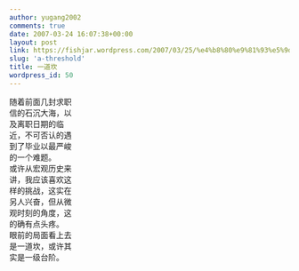 ```yaml
---
author: yugang2002
comments: true
date: 2007-03-24 16:07:38+00:00
layout: post
link: https://fishjar.wordpress.com/2007/03/25/%e4%b8%80%e9%81%93%e5%9d%8e/
slug: 'a-threshold'
title: 一道坎
wordpress_id: 50
---
```


随着前面几封求职  
信的石沉大海，以  
及离职日期的临  
近，不可否认的遇  
到了毕业以最严峻  
的一个难题。  
或许从宏观历史来  
讲，我应该喜欢这  
样的挑战，这实在  
另人兴奋，但从微  
观时刻的角度，这  
的确有点头疼。  
眼前的局面看上去  
是一道坎，或许其  
实是一级台阶。  

